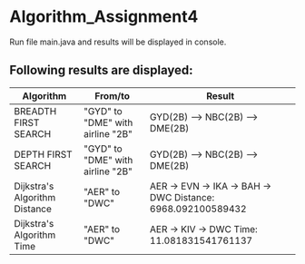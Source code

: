# Algorithm_Assignment4

Run file main.java and results will be displayed in console.

## Following results are displayed:

|      Algorithm                |  From/to                         |                Result                     |
| ------------------------------| -------------------------------- | ------------------------------------------|
| BREADTH FIRST SEARCH          | "GYD" to "DME" with airline "2B" |        GYD(2B) --> NBC(2B) --> DME(2B)    |
| DEPTH FIRST SEARCH            | "GYD" to "DME" with airline "2B" |        GYD(2B) --> NBC(2B) --> DME(2B)    |
| Dijkstra's Algorithm Distance |          "AER" to "DWC"          | AER -> EVN -> IKA -> BAH -> DWC Distance: 6968.092100589432 |
| Dijkstra's Algorithm Time     |           "AER" to "DWC"         | AER -> KIV -> DWC Time: 11.081831541761137 |

